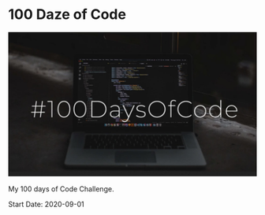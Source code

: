 # 100 Daze of Code

![logo](https://github.com/seraph76/100-Daze-of-Code/blob/master/readme_resources/screenshot.jpg) 

My 100 days of Code Challenge.

Start Date: 2020-09-01
